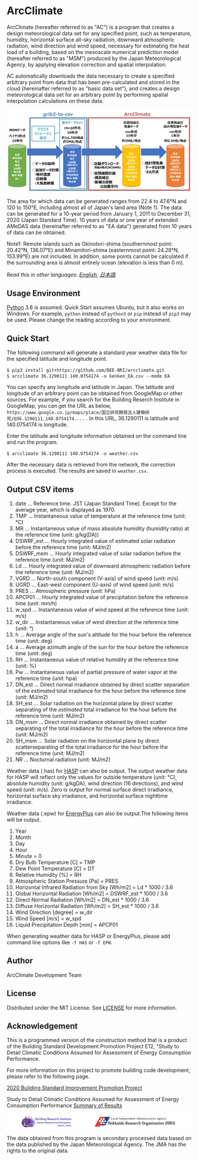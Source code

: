 # ArcClimate

ArcClimate (hereafter referred to as "AC") is a program that creates a design meteorological data set for any specified point, such as temperature, humidity, horizontal surface all-sky radiation, downward atmospheric radiation, wind direction and wind speed, necessary for estimating the heat load of a building, based on the mesoscale numerical prediction model (hereafter referred to as "MSM") produced by the Japan Meteorological Agency, by applying elevation correction and spatial interpolation.

AC automatically downloads the data necessary to create a specified arbitrary point from data that has been pre-calculated and stored in the cloud (hereinafter referred to as "basic data set"), and creates a design meteorological data set for an arbitrary point by performing spatial interpolation calculations on these data.

![ArcClimate Flow of creating meteorological data](flow.png "Flow of creating meteorological data")

The area for which data can be generated ranges from 22.4 to 47.6°N and 120 to 150°E, including almost all of Japan's land area (Note 1). The data can be generated for a 10-year period from January 1, 2011 to December 31, 2020 (Japan Standard Time). 10 years of data or one year of extended AMeDAS data (hereinafter referred to as "EA data") generated from 10 years of data can be obtained.

Note1: Remote islands such as Okinotori-shima (southernmost point: 20.42°N, 136.07°E) and Minamitori-shima (easternmost point: 24.28°N, 153.99°E) are not included. In addition, some points cannot be calculated if the surrounding area is almost entirely ocean (elevation is less than 0 m).

*Read this in other languages: [English](README.md), [日本語](README.ja.md).*

## Usage Environment 

[Python](htts://www.python.org/) 3.8 is assumed.
Quick Start assumes Ubuntu, but it also works on Windows. For example, `python` instead of `python3` or `pip` instead of `pip3` may be used. Please change the reading according to your environment.


## Quick Start

The following command will generate a standard year weather data file for the specified latitude and longitude point.

```
$ pip3 install git+https://github.com/DEE-BRI/arcclimate.git
$ arcclimate 36.1290111 140.0754174 -o kenken_EA.csv --mode EA 
```

You can specify any longitude and latitude in Japan.
The latitude and longitude of an arbitrary point can be obtained from GoogleMap or other sources.
For example, if you search for the Building Reserch Institute in GoogleMap, you can get the URL as below,
`https://www.google.co.jp/maps/place/国立研究開発法人建築研究/@36.1290111,140.0754174....` .
In this URL, 36.1290111 is latitude and 140.0754174 is longitude.

Enter the latitude and longitude information obtained on the command line and run the program.
```
$ arcclimate 36.1290111 140.0754174 -o weather.csv
```

After the necessary data is retrieved from the network, the correction process is executed.
The results are saved in `weather.csv`.

## Output CSV items

1. date ... Reference time. JST (Japan Standard Time). Except for the average year, which is displayed as 1970.
2. TMP ... Instantaneous value of temperature at the reference time (unit: °C)
3. MR ... Instantaneous value of mass absolute humidity (humidity ratio) at the reference time (unit: g/kg(DA))
4. DSWRF_est ... Hourly integrated value of estimated solar radiation before the reference time (unit: MJ/m2)
5. DSWRF_msm ... Hourly integrated value of solar radiation before the reference time (unit: MJ/m2)
6. Ld ... Hourly integrated value of downward atmospheric radiation before the reference time (unit: MJ/m2)
7. VGRD ... North-south component (V-axis) of wind speed (unit: m/s)
8. UGRD ... East-west component (U-axis) of wind speed (unit: m/s)
9. PRES ... Atmospheric pressure (unit: hPa)
10. APCP01 ... Hourly integrated value of precipitation before the reference time (unit: mm/h)
11. w_spd ... Instantaneous value of wind speed at the reference time (unit: m/s)
12. w_dir ... Instantaneous value of wind direction at the reference time (unit: °)
13. h ... Average angle of the sun's altitude for the hour before the reference time (unit: deg)
14. a ... Average azimuth angle of the sun for the hour before the reference time (unit: deg)
15. RH ... Instantaneous value of relative humidity at the reference time (unit: %)
16. Pw ... Instantaneous value of partial pressure of water vapor at the reference time (unit: hpa)
17. DN_est ... Direct normal irradiance obtained by direct scatter separation of the *estimated* total irradiance for the hour before the reference time (unit: MJ/m2)
18. SH_est ... Solar radiation on the horizontal plane by direct scatter separating of the *estimated* total irradiance for the hour before the reference time (unit: MJ/m2)
19. DN_msm ... Direct normal irradiance obtained by direct scatter separating of the total irradiance for the hour before the reference time (unit: MJ/m2)
20. SH_msm ... Solar radiation on the horizontal plane by direct scatterseparating of the total irradiance for the hour before the reference time (unit: MJ/m2)
21. NR ... Nocturnal radiation (unit: MJ/m2)

Weather data (.has) for [HASP](https://www.jabmee.or.jp/hasp/) can also be output.
The output weather data for HASP will reflect only the values for outside temperature (unit: °C), absolute humidity (unit: g/kgDA), wind direction (16 directions), and wind speed (unit: m/s).
Zero is output for normal surface direct irradiance, horizontal surface sky irradiance, and horizontal surface nighttime irradiance.

Weather data (.epw) for [EnergyPlus](https://energyplus.net/) can also be output.The following items will be output.
1. Year
2. Month
3. Day
4. Hour
5. Minute = 0
6. Dry Bulb Temperature [C] = TMP
7. Dew Point Temperature [C] = DT
8. Relative Humidity [%] = RH
9. Atmospheric Station Pressure [Pa] = PRES
10. Horizontal Infrared Radiation from Sky [Wh/m2] = Ld * 1000 / 3.6
11. Global Horizontal Radiation [Wh/m2] = DSWRF_est * 1000 / 3.6
12. Direct Normal Radiation [Wh/m2] = DN_est * 1000 / 3.6
13. Diffuse Horizontal Radiation [Wh/m2] = SH_est * 1000 / 3.6
14. Wind Direction [degree] = w_dir
15. Wind Speed [m/s] = w_spd
16. Liquid Precipitation Depth [mm] = APCP01

When generating weather data for HASP or EnergyPlus, please add command line options like `-f HAS` or `-f EPW`.

## Author

ArcClimate Development Team

## License

Distributed under the MIT License. See [LICENSE](LICENSE.txt) for more information.

## Acknowledgement

This is a programmed version of the construction method that is a product of the Building Standard Development Promotion Project E12, "Study to Detail Climatic Conditions Assumed for Assessment of Energy Consumption Performance.

For more information on this project to promote building code development, please refer to the following page.

[2020 Building Standard Improvement Promotion Project](https://www.mlit.go.jp/jutakukentiku/build/jutakukentiku_house_fr_000121.html)

Study to Detail Climatic Conditions Assumed for Assessment of Energy Consumption Performance [Summary of Results](https://www.mlit.go.jp/jutakukentiku/build/content/r2_kiseisoku_e12.pdf)

![logo_en](logo_en.png "研究機関")

The data obtained from this program is secondary processed data based on the data published by the Japan Meteorological Agency. The JMA has the rights to the original data.
